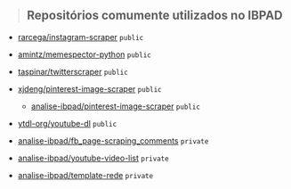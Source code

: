 >## Repositórios comumente utilizados no IBPAD

* [rarcega/instagram-scraper](https://github.com/rarcega/instagram-scraper) `public`

* [amintz/memespector-python](https://github.com/amintz/memespector-python) `public`

* [taspinar/twitterscraper](https://github.com/taspinar/twitterscraper) `public`

* [xjdeng/pinterest-image-scraper](https://github.com/xjdeng/pinterest-image-scraper) `public`

    * [analise-ibpad/pinterest-image-scraper](https://github.com/analise-ibpad/pinterest-image-scraper) `public`

* [ytdl-org/youtube-dl](https://github.com/ytdl-org/youtube-dl) `public`

* [analise-ibpad/fb_page-scraping_comments](https://github.com/analise-ibpad/fb_page-scraping_comments) `private`

* [analise-ibpad/youtube-video-list](https://github.com/analise-ibpad/video_list) `private`

* [analise-ibpad/template-rede](https://github.com/analise-ibpad/template-rede) `private`